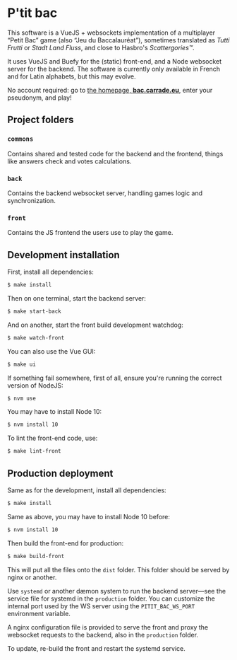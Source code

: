 # P'tit bac

This software is a VueJS + websockets implementation of a multiplayer “Petit Bac” game (also “Jeu du Baccalauréat”), sometimes translated as _Tutti Frutti_ or _Stadt Land Fluss_, and close to Hasbro's _Scattergories™_.

It uses VueJS and Buefy for the (static) front-end, and a Node websocket server for the backend. The software is currently only available in French and for Latin alphabets, but this may evolve.

No account required: go to [the homepage, **bac.carrade.eu**](https://bac.carrade.eu), enter your pseudonym, and play!

## Project folders

### `commons`

Contains shared and tested code for the backend and the frontend, things like answers check and votes calculations.

### `back`

Contains the backend websocket server, handling games logic and synchronization.

### `front`

Contains the JS frontend the users use to play the game.

## Development installation

First, install all dependencies:

```bash
$ make install
```

Then on one terminal, start the backend server:

```bash
$ make start-back
```

And on another, start the front build development watchdog:

```bash
$ make watch-front
```

You can also use the Vue GUI:

```bash
$ make ui
```

If something fail somewhere, first of all, ensure you're running the correct version of NodeJS:

```bash
$ nvm use
```

You may have to install Node 10:

```bash
$ nvm install 10
```

To lint the front-end code, use:

```bash
$ make lint-front
```

## Production deployment

Same as for the development, install all dependencies:

```bash
$ make install
```

Same as above, you may have to install Node 10 before:

```bash
$ nvm install 10
```

Then build the front-end for production:

```bash
$ make build-front
```

This will put all the files onto the `dist` folder. This folder should be served by nginx or another.

Use `systemd` or another dæmon system to run the backend server—see the service file for systemd in the `production` folder. You can customize the internal port used by the WS server using the `PITIT_BAC_WS_PORT` environment variable.

A nginx configuration file is provided to serve the front and proxy the websocket requests to the backend, also in the `production` folder.

To update, re-build the front and restart the systemd service.
